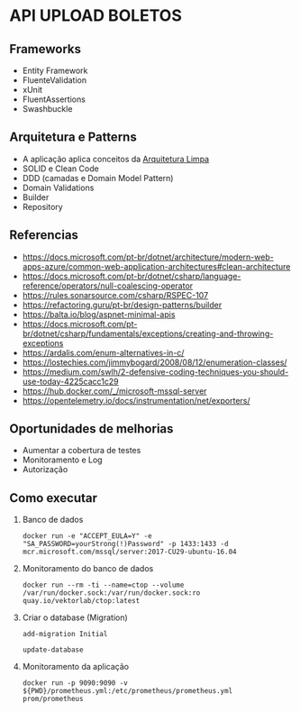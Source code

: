 # API UPLOAD BOLETOS

## Frameworks

- Entity Framework
- FluenteValidation
- xUnit
- FluentAssertions
- Swashbuckle

## Arquitetura e Patterns

- A aplicação aplica conceitos da [Arquitetura Limpa](https://docs.microsoft.com/pt-br/dotnet/architecture/modern-web-apps-azure/common-web-application-architectures#clean-architecture)
- SOLID e Clean Code
- DDD (camadas e Domain Model Pattern)
- Domain Validations
- Builder
- Repository

## Referencias

- https://docs.microsoft.com/pt-br/dotnet/architecture/modern-web-apps-azure/common-web-application-architectures#clean-architecture
- https://docs.microsoft.com/pt-br/dotnet/csharp/language-reference/operators/null-coalescing-operator
- https://rules.sonarsource.com/csharp/RSPEC-107
- https://refactoring.guru/pt-br/design-patterns/builder
- https://balta.io/blog/aspnet-minimal-apis
- https://docs.microsoft.com/pt-br/dotnet/csharp/fundamentals/exceptions/creating-and-throwing-exceptions
- https://ardalis.com/enum-alternatives-in-c/
- https://lostechies.com/jimmybogard/2008/08/12/enumeration-classes/
- https://medium.com/swlh/2-defensive-coding-techniques-you-should-use-today-4225cacc1c29
- https://hub.docker.com/_/microsoft-mssql-server
- https://opentelemetry.io/docs/instrumentation/net/exporters/

## Oportunidades de melhorias

- Aumentar a cobertura de testes
- Monitoramento e Log
- Autorização

## Como executar

1. Banco de dados

   `docker run -e "ACCEPT_EULA=Y" -e "SA_PASSWORD=yourStrong(!)Password" -p 1433:1433 -d mcr.microsoft.com/mssql/server:2017-CU29-ubuntu-16.04`

2. Monitoramento do banco de dados

   `docker run --rm -ti --name=ctop --volume /var/run/docker.sock:/var/run/docker.sock:ro quay.io/vektorlab/ctop:latest`

3. Criar o database (Migration)

   `add-migration Initial`

   `update-database`

4. Monitoramento da aplicação

   `docker run -p 9090:9090 -v ${PWD}/prometheus.yml:/etc/prometheus/prometheus.yml prom/prometheus`
